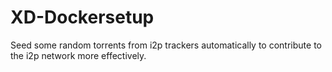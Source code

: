 # XD-Dockersetup
Seed some random torrents from i2p trackers automatically to contribute to the i2p network more effectively.
